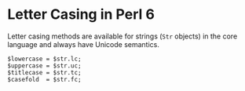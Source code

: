 # Letter Casing in Perl 6

Letter casing methods are available for strings (`Str` objects) in the core
language and always have Unicode semantics.

    $lowercase = $str.lc;
    $uppercase = $str.uc;
    $titlecase = $str.tc;
    $casefold  = $str.fc;
